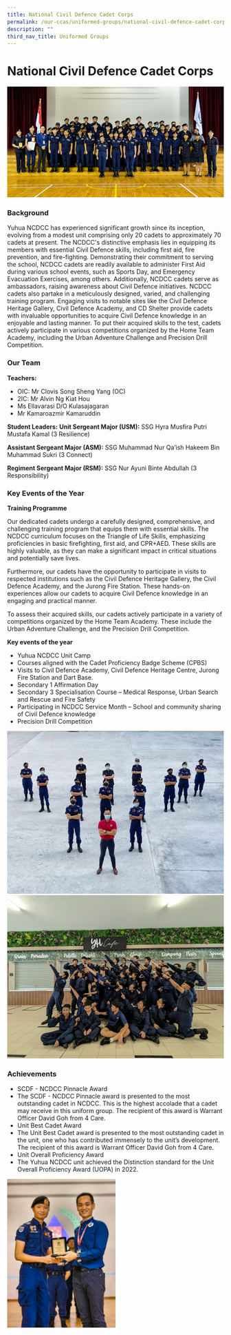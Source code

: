 ```yaml
---
title: National Civil Defence Cadet Corps
permalink: /our-ccas/uniformed-groups/national-civil-defence-cadet-corps/
description: ""
third_nav_title: Uniformed Groups
---
```

# **National Civil Defence Cadet Corps**

![](/images/ncdcc5.png)

### Background

Yuhua NCDCC has experienced significant growth since its inception, evolving from a modest unit comprising only 20 cadets to approximately 70 cadets at present. The NCDCC's distinctive emphasis lies in equipping its members with essential Civil Defence skills, including first aid, fire prevention, and fire-fighting.
Demonstrating their commitment to serving the school, NCDCC cadets are readily available to administer First Aid during various school events, such as Sports Day, and Emergency Evacuation Exercises, among others. Additionally, NCDCC cadets serve as ambassadors, raising awareness about Civil Defence initiatives.
NCDCC cadets also partake in a meticulously designed, varied, and challenging training program. Engaging visits to notable sites like the Civil Defence Heritage Gallery, Civil Defence Academy, and CD Shelter provide cadets with invaluable opportunities to acquire Civil Defence knowledge in an enjoyable and lasting manner. To put their acquired skills to the test, cadets actively participate in various competitions organized by the Home Team Academy, including the Urban Adventure Challenge and Precision Drill Competition.

### Our Team

**Teachers:**  
* OIC: Mr Clovis Song Sheng Yang (OC)
* 2IC: Mr Alvin Ng Kiat Hou
* Ms Ellavarasi D/O Kulasajagaran
* Mr Kamaroazmir Kamaruddin

**Student Leaders:**
**Unit Sergeant Major (USM):** 
SSG Hyra Musfira Putri Mustafa Kamal (3 Resilience)

**Assistant Sergeant Major (ASM):** 
SSG Muhammad Nur Qa’ish Hakeem Bin Muhammad Sukri (3 Connect)

**Regiment Sergeant Major (RSM):** 
SSG Nur Ayuni Binte Abdullah (3 Responsibility)

### Key Events of the Year

**Training Programme**&nbsp;

Our dedicated cadets undergo a carefully designed, comprehensive, and challenging training program that equips them with essential skills. The NCDCC curriculum focuses on the Triangle of Life Skills, emphasizing proficiencies in basic firefighting, first aid, and CPR+AED. These skills are highly valuable, as they can make a significant impact in critical situations and potentially save lives.

Furthermore, our cadets have the opportunity to participate in visits to respected institutions such as the Civil Defence Heritage Gallery, the Civil Defence Academy, and the Jurong Fire Station. These hands-on experiences allow our cadets to acquire Civil Defence knowledge in an engaging and practical manner.

To assess their acquired skills, our cadets actively participate in a variety of competitions organized by the Home Team Academy. These include the Urban Adventure Challenge, and the Precision Drill Competition.

**Key events of the year**
* Yuhua NCDCC Unit Camp
* Courses aligned with the Cadet Proficiency Badge Scheme (CPBS)
* Visits to Civil Defence Academy, Civil Defence Heritage Centre, Jurong Fire Station and Dart Base.
* Secondary 1 Affirmation Day
* Secondary 3 Specialisation Course – Medical Response, Urban Search and Rescue and Fire Safety
* Participating in NCDCC Service Month – School and community sharing of Civil Defence knowledge
* Precision Drill Competition

![](/images/ncd1.jpg)
![](/images/ncdcc1.png)

### Achievements
* SCDF - NCDCC Pinnacle Award
* The SCDF - NCDCC Pinnacle award is presented to the most outstanding cadet in NCDCC. This is the highest accolade that a cadet may receive in this uniform group. The recipient of this award is Warrant Officer David Goh from 4 Care.
* Unit Best Cadet Award
* The Unit Best Cadet award is presented to the most outstanding cadet in the unit, one who has contributed immensely to the unit’s development. The recipient of this award is Warrant Officer David Goh from 4 Care.
* Unit Overall Proficiency Award 
* The Yuhua NCDCC unit achieved the Distinction standard for the Unit Overall Proficiency Award (UOPA) in 2022.

<img src="/images/ncdcc4.png" style="width:50%">